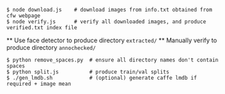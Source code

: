 

    $ node download.js    # download images from info.txt obtained from cfw webpage
    $ node verify.js      # verify all downloaded images, and produce verified.txt index file

** Use face detector to produce directory `extracted/`
** Manually verify to produce directory `annochecked/`

    $ python remove_spaces.py  # ensure all directory names don't contain spaces
    $ python split.js          # produce train/val splits
    $ ./gen_lmdb.sh            # (optional) generate caffe lmdb if required + image mean
